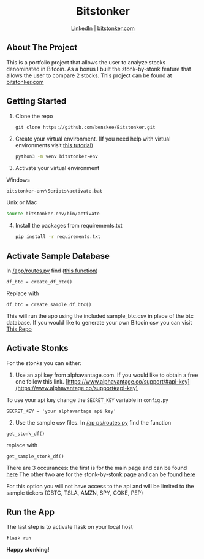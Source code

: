 <h1 align="center">Bitstonker</h1>
<p align="center"><a href="https://www.linkedin.com/in/ben-skee-software-engineer/">LinkedIn</a> | <a href="bitstonker.com">bitstonker.com</a></p>

## About The Project

This is a portfolio project that allows the user to analyze stocks denominated in Bitcoin. As a bonus I built the stonk-by-stonk feature that allows the user to compare 2 stocks. This project can be found at [bitstonker.com](bitstonker.com)


## Getting Started

1. Clone the repo
    ```shell
    git clone https://github.com/benskee/Bitstonker.git
    ```

2. Create your virtual environment. (If you need help with virtual environments visit [this tutorial](https://docs.python.org/3/tutorial/venv.html))
    ```sh
    python3 -m venv bitstonker-env
    ```

3. Activate your virtual environment

Windows 

```
bitstonker-env\Scripts\activate.bat
```

Unix or Mac 
   ```sh 
   source bitstonker-env/bin/activate
   ```

4. Install the packages from requirements.txt 
    ```sh
    pip install -r requirements.txt
    ```


## Activate Sample Database

In [/app/routes.py](/app/routes.py) find ([this function](https://github.com/benskee/Bitstonker/blob/55e713d70fc8fd5f1844e23f8a2eefeeed82247d/app/routes.py#L53)) 

```
df_btc = create_df_btc()
```

Replace with 

```
df_btc = create_sample_df_btc()
```

This will run the app using the included sample_btc.csv in place of the btc database. 
If you would like to generate your own Bitcoin csv you can visit [This Repo](https://github.com/benskee/Bitcoin_stock_hours)



## Activate Stonks
For the stonks you can either:

1. Use an api key from alphavantage.com. If you would like to obtain a free one follow this
link. [https://www.alphavantage.co/support/#api-key](https://www.alphavantage.co/support#api-key)

To use your api key change the `SECRET_KEY` variable in `config.py` 
    
```
SECRET_KEY = 'your alphavantage api key'
```

2. Use the sample csv files. 
In [/ap ps/routes.py](/apps/routes.py) find the function 
```
get_stonk_df() 
```

replace with 

```
get_sample_stonk_df()  
```

There are 3 occurances: the first is for the main page and can be found [here](https://github.com/benskee/Bitstonker/blob/55e713d70fc8fd5f1844e23f8a2eefeeed82247d/app/routes.py#L49)
The other two are for the stonk-by-stonk page and can be found [here](https://github.com/benskee/Bitstonker/blob/55e713d70fc8fd5f1844e23f8a2eefeeed82247d/app/routes.py#L106-L110)

For this option you will not have access to the api and will be limited to the sample tickers 
(GBTC, TSLA, AMZN, SPY, COKE, PEP)

## Run the App
The last step is to activate flask on your local host 
```
flask run
``` 


**Happy stonking!**